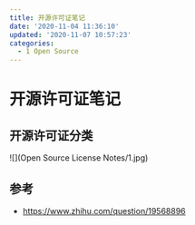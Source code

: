 ```yaml
---
title: 开源许可证笔记
date: '2020-11-04 11:36:10'
updated: '2020-11-07 10:57:23'
categories:
  - 1 Open Source
---
```

# 开源许可证笔记

## 开源许可证分类

![](Open Source License Notes/1.jpg)

## 参考

- <https://www.zhihu.com/question/19568896>

